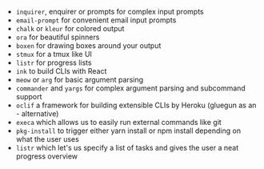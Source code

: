 - `inquirer`, enquirer or prompts for complex input prompts
- `email-prompt` for convenient email input prompts
- `chalk` or `kleur` for colored output
- `ora` for beautiful spinners
- `boxen` for drawing boxes around your output
- `stmux` for a tmux like UI
- `listr` for progress lists
- `ink` to build CLIs with React
- `meow` or `arg` for basic argument parsing
- `commander` and `yargs` for complex argument parsing and subcommand support
- `oclif` a framework for building extensible CLIs by Heroku (gluegun as an - alternative)
- `execa` which allows us to easily run external commands like git
- `pkg-install` to trigger either yarn install or npm install depending on what the user uses
- `listr` which let's us specify a list of tasks and gives the user a neat progress overview